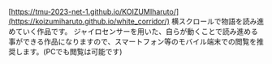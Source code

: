 [https://tmu-2023-net-1.github.io/KOIZUMIharuto/](https://koizumiharuto.github.io/white_corridor/)
横スクロールで物語を読み進めていく作品です。
ジャイロセンサーを用いた、自らが動くことで読み進める事ができる作品になりますので、スマートフォン等のモバイル端末での閲覧を推奨します。(PCでも閲覧は可能です)
